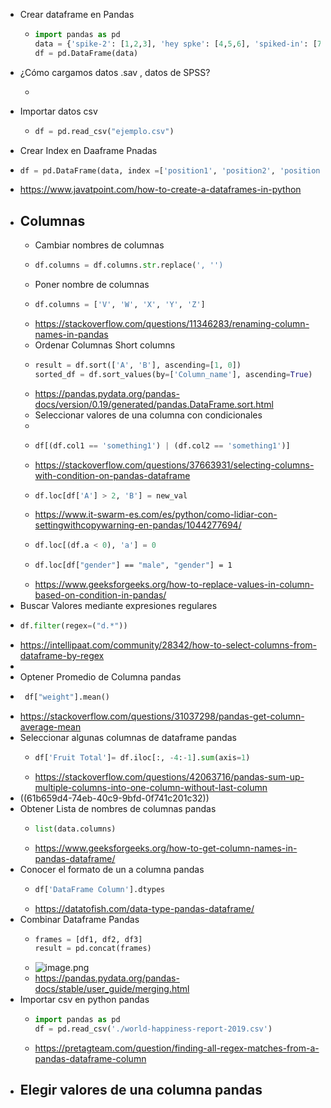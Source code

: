 - Crear dataframe en Pandas
	- ```python
	  import pandas as pd
	  data = {'spike-2': [1,2,3], 'hey spke': [4,5,6], 'spiked-in': [7,8,9], 'no': [10,11,12]}
	  df = pd.DataFrame(data)
	  ```
- ¿Cómo cargamos datos .sav  , datos de SPSS?
	- ```python
	  ```
- Importar datos csv
	- ```python
	  df = pd.read_csv("ejemplo.csv")
	  ```
- Crear Index en Daaframe Pnadas
- ```python
  df = pd.DataFrame(data, index =['position1', 'position2', 'position3', 'position4'])  
  ```
- https://www.javatpoint.com/how-to-create-a-dataframes-in-python
- Columnas
	-
	- Cambiar nombres de columnas
	- ```python
	  df.columns = df.columns.str.replace(', '')
	  ```
	- Poner nombre de columnas
	- ```python
	  df.columns = ['V', 'W', 'X', 'Y', 'Z']
	  ```
	- https://stackoverflow.com/questions/11346283/renaming-column-names-in-pandas
	- Ordenar Columnas Short columns
	- ```python
	  result = df.sort(['A', 'B'], ascending=[1, 0])
	  sorted_df = df.sort_values(by=['Column_name'], ascending=True)
	  
	  ```
	- https://pandas.pydata.org/pandas-docs/version/0.19/generated/pandas.DataFrame.sort.html
	- Seleccionar valores de una columna  con condicionales
	-
	- ```python
	  df[(df.col1 == 'something1') | (df.col2 == 'something1')]
	  ```
	- https://stackoverflow.com/questions/37663931/selecting-columns-with-condition-on-pandas-dataframe
	- ```python
	  df.loc[df['A'] > 2, 'B'] = new_val
	  ```
	- https://www.it-swarm-es.com/es/python/como-lidiar-con-settingwithcopywarning-en-pandas/1044277694/
	- ```python
	  df.loc[(df.a < 0), 'a'] = 0
	  ```
	- ```stata
	  df.loc[df["gender"] == "male", "gender"] = 1
	  ```
	- https://www.geeksforgeeks.org/how-to-replace-values-in-column-based-on-condition-in-pandas/
- Buscar Valores  mediante expresiones regulares
- ```python
  df.filter(regex=("d.*"))
  ```
- https://intellipaat.com/community/28342/how-to-select-columns-from-dataframe-by-regex
-
- Optener Promedio de Columna pandas
- ```python
   df["weight"].mean()
  ```
- https://stackoverflow.com/questions/31037298/pandas-get-column-average-mean
- Seleccionar algunas columnas de dataframe pandas
	- ```python
	  df['Fruit Total']= df.iloc[:, -4:-1].sum(axis=1)
	  ```
	- https://stackoverflow.com/questions/42063716/pandas-sum-up-multiple-columns-into-one-column-without-last-column
- ((61b659d4-74eb-40c9-9bfd-0f741c201c32))
- Obtener Lista de nombres de columnas pandas
	- ```Python
	  list(data.columns)
	  ```
	- https://www.geeksforgeeks.org/how-to-get-column-names-in-pandas-dataframe/
- Conocer el formato de un a columna pandas
	- ```python
	  df['DataFrame Column'].dtypes
	  ```
	- https://datatofish.com/data-type-pandas-dataframe/
- Combinar Dataframe Pandas
	- ```python
	  frames = [df1, df2, df3]
	  result = pd.concat(frames)
	  ```
	- ![image.png](../assets/image_1639340941350_0.png)
	- https://pandas.pydata.org/pandas-docs/stable/user_guide/merging.html
- Importar csv en python pandas
	- ```python
	  import pandas as pd
	  df = pd.read_csv('./world-happiness-report-2019.csv')
	  ```
	- https://pretagteam.com/question/finding-all-regex-matches-from-a-pandas-dataframe-column
- Elegir valores de una columna pandas
	-